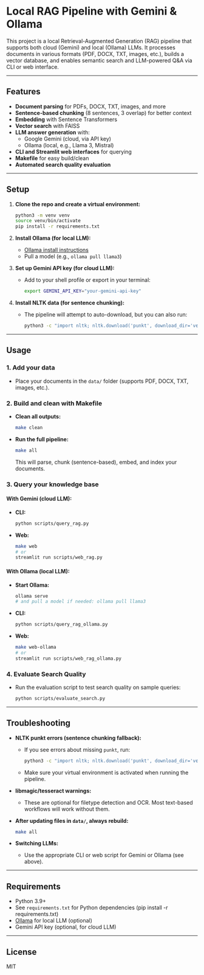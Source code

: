 # Local RAG Pipeline with Gemini & Ollama

This project is a local Retrieval-Augmented Generation (RAG) pipeline that supports both cloud (Gemini) and local (Ollama) LLMs. It processes documents in various formats (PDF, DOCX, TXT, images, etc.), builds a vector database, and enables semantic search and LLM-powered Q&A via CLI or web interface.

---

## Features
- **Document parsing** for PDFs, DOCX, TXT, images, and more
- **Sentence-based chunking** (8 sentences, 3 overlap) for better context
- **Embedding** with Sentence Transformers
- **Vector search** with FAISS
- **LLM answer generation** with:
  - Google Gemini (cloud, via API key)
  - Ollama (local, e.g., Llama 3, Mistral)
- **CLI and Streamlit web interfaces** for querying
- **Makefile** for easy build/clean
- **Automated search quality evaluation**

---

## Setup

1. **Clone the repo and create a virtual environment:**
   ```bash
   python3 -m venv venv
   source venv/bin/activate
   pip install -r requirements.txt
   ```

2. **Install Ollama (for local LLM):**
   - [Ollama install instructions](https://ollama.com/download)
   - Pull a model (e.g., `ollama pull llama3`)

3. **Set up Gemini API key (for cloud LLM):**
   - Add to your shell profile or export in your terminal:
     ```bash
     export GEMINI_API_KEY="your-gemini-api-key"
     ```

4. **Install NLTK data (for sentence chunking):**
   - The pipeline will attempt to auto-download, but you can also run:
     ```bash
     python3 -c "import nltk; nltk.download('punkt', download_dir='venv/nltk_data')"
     ```

---

## Usage

### 1. **Add your data**
- Place your documents in the `data/` folder (supports PDF, DOCX, TXT, images, etc.).

### 2. **Build and clean with Makefile**
- **Clean all outputs:**
  ```bash
  make clean
  ```
- **Run the full pipeline:**
  ```bash
  make all
  ```
  This will parse, chunk (sentence-based), embed, and index your documents.

### 3. **Query your knowledge base**

#### **With Gemini (cloud LLM):**
- **CLI:**
  ```bash
  python scripts/query_rag.py
  ```
- **Web:**
  ```bash
  make web
  # or
  streamlit run scripts/web_rag.py
  ```

#### **With Ollama (local LLM):**
- **Start Ollama:**
  ```bash
  ollama serve
  # and pull a model if needed: ollama pull llama3
  ```
- **CLI:**
  ```bash
  python scripts/query_rag_ollama.py
  ```
- **Web:**
  ```bash
  make web-ollama
  # or
  streamlit run scripts/web_rag_ollama.py
  ```

### 4. **Evaluate Search Quality**
- Run the evaluation script to test search quality on sample queries:
  ```bash
  python scripts/evaluate_search.py
  ```

---

## Troubleshooting

- **NLTK punkt errors (sentence chunking fallback):**
  - If you see errors about missing `punkt`, run:
    ```bash
    python3 -c "import nltk; nltk.download('punkt', download_dir='venv/nltk_data')"
    ```
  - Make sure your virtual environment is activated when running the pipeline.

- **libmagic/tesseract warnings:**
  - These are optional for filetype detection and OCR. Most text-based workflows will work without them.

- **After updating files in `data/`, always rebuild:**
  ```bash
  make all
  ```

- **Switching LLMs:**
  - Use the appropriate CLI or web script for Gemini or Ollama (see above).

---

## Requirements
- Python 3.9+
- See `requirements.txt` for Python dependencies (pip install -r requirements.txt)
- [Ollama](https://ollama.com/) for local LLM (optional)
- Gemini API key (optional, for cloud LLM)

---

## License
MIT 